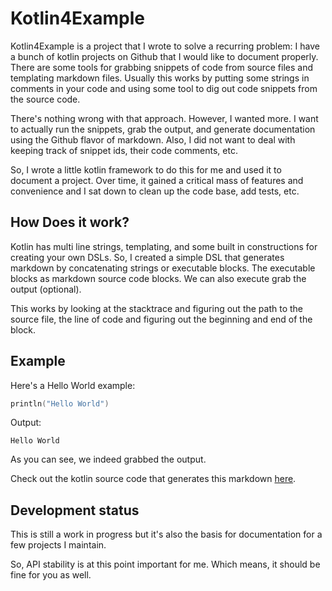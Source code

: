 # Kotlin4Example

Kotlin4Example is a project that I wrote to solve a recurring problem: I have a bunch of kotlin projects
on Github that I would like to document properly. There are some tools for grabbing snippets of code
from source files and templating markdown files. Usually this works by putting some strings in comments in 
your code and using some tool to dig out code snippets from the source code. 

There's nothing wrong with that approach. However, I wanted more. I want to actually run the snippets, 
grab the output, and generate documentation using the Github flavor of markdown. Also, I did not want to deal
with keeping track of snippet ids, their code comments, etc.

So, I wrote a little kotlin framework to do this for me and used it to document a project. Over time, it
gained a critical mass of features and convenience and I sat down to clean up the code base, add tests, etc.

## How Does it work?

Kotlin has multi line strings, templating, and some built in constructions for creating your own DSLs. So, I
created a simple DSL that generates markdown by concatenating strings or executable blocks. The executable 
blocks as markdown source code blocks. We can also execute grab the output (optional). 

This works by looking at the stacktrace and figuring out the path to the source file, the line of code 
and figuring out the beginning and end of the block. 

## Example

Here's a Hello World example:

```kotlin
println("Hello World")
```

Output:

```
Hello World

```

As you can see, we indeed grabbed the output.

Check out the kotlin source code that generates this markdown [here](https://github.com/jillesvangurp/kotlin4example/tree/master/src/test/kotlin/com/jillesvangurp/kotlin4example/docs/readme.kt).

## Development status

This is still a work in progress but it's also the basis for documentation for a few projects I maintain.

So, API stability is at this point important for me. Which means, it should be fine for you as well.

